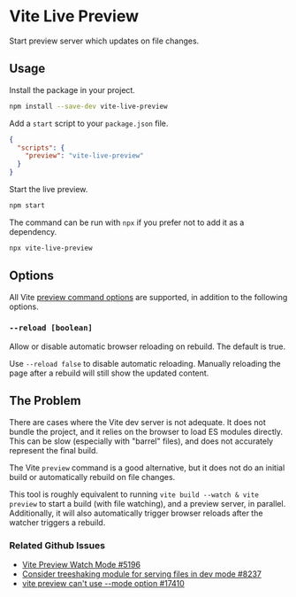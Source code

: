 # Vite Live Preview

Start preview server which updates on file changes.

## Usage

Install the package in your project.

```sh
npm install --save-dev vite-live-preview
```

Add a `start` script to your `package.json` file.

```json
{
  "scripts": {
    "preview": "vite-live-preview"
  }
}
```

Start the live preview.

```sh
npm start
```

The command can be run with `npx` if you prefer not to add it as a dependency.

```sh
npx vite-live-preview
```

## Options

All Vite [preview command options](https://vitejs.dev/guide/cli#vite-preview) are supported, in addition to the following options.

### `--reload [boolean]`

Allow or disable automatic browser reloading on rebuild. The default is true.

Use `--reload false` to disable automatic reloading. Manually reloading the page after a rebuild will still show the updated content.

## The Problem

There are cases where the Vite dev server is not adequate. It does not bundle the project, and it relies on the browser to load ES modules directly. This can be slow (especially with "barrel" files), and does not accurately represent the final build.

The Vite `preview` command is a good alternative, but it does not do an initial build or automatically rebuild on file changes.

This tool is roughly equivalent to running `vite build --watch & vite preview` to start a build (with file watching), and a preview server, in parallel. Additionally, it will also automatically trigger browser reloads after the watcher triggers a rebuild.

### Related Github Issues

- [Vite Preview Watch Mode #5196](https://github.com/vitejs/vite/issues/5196)
- [Consider treeshaking module for serving files in dev mode #8237](https://github.com/vitejs/vite/issues/8237)
- [vite preview can't use --mode option #17410](https://github.com/vitejs/vite/issues/17410)
